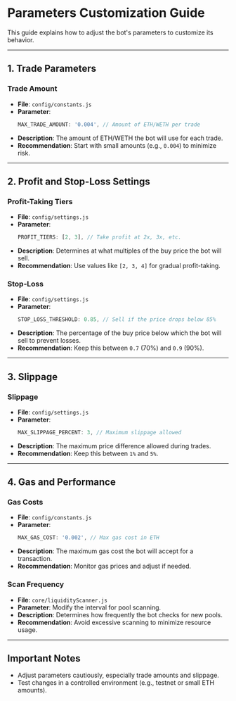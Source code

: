 # Parameters Customization Guide

This guide explains how to adjust the bot's parameters to customize its behavior.

---

## **1. Trade Parameters**

### **Trade Amount**
- **File**: `config/constants.js`
- **Parameter**:
  ```javascript
  MAX_TRADE_AMOUNT: '0.004', // Amount of ETH/WETH per trade
  ```
- **Description**: The amount of ETH/WETH the bot will use for each trade.
- **Recommendation**: Start with small amounts (e.g., `0.004`) to minimize risk.

---

## **2. Profit and Stop-Loss Settings**

### **Profit-Taking Tiers**
- **File**: `config/settings.js`
- **Parameter**:
  ```javascript
  PROFIT_TIERS: [2, 3], // Take profit at 2x, 3x, etc.
  ```
- **Description**: Determines at what multiples of the buy price the bot will sell.
- **Recommendation**: Use values like `[2, 3, 4]` for gradual profit-taking.

### **Stop-Loss**
- **File**: `config/settings.js`
- **Parameter**:
  ```javascript
  STOP_LOSS_THRESHOLD: 0.85, // Sell if the price drops below 85%
  ```
- **Description**: The percentage of the buy price below which the bot will sell to prevent losses.
- **Recommendation**: Keep this between `0.7` (70%) and `0.9` (90%).

---

## **3. Slippage**

### **Slippage**
- **File**: `config/settings.js`
- **Parameter**:
  ```javascript
  MAX_SLIPPAGE_PERCENT: 3, // Maximum slippage allowed
  ```
- **Description**: The maximum price difference allowed during trades.
- **Recommendation**: Keep this between `1%` and `5%`.

---

## **4. Gas and Performance**

### **Gas Costs**
- **File**: `config/constants.js`
- **Parameter**:
  ```javascript
  MAX_GAS_COST: '0.002', // Max gas cost in ETH
  ```
- **Description**: The maximum gas cost the bot will accept for a transaction.
- **Recommendation**: Monitor gas prices and adjust if needed.

### **Scan Frequency**
- **File**: `core/liquidityScanner.js`
- **Parameter**: Modify the interval for pool scanning.
- **Description**: Determines how frequently the bot checks for new pools.
- **Recommendation**: Avoid excessive scanning to minimize resource usage.

---

## **Important Notes**

- Adjust parameters cautiously, especially trade amounts and slippage.
- Test changes in a controlled environment (e.g., testnet or small ETH amounts).